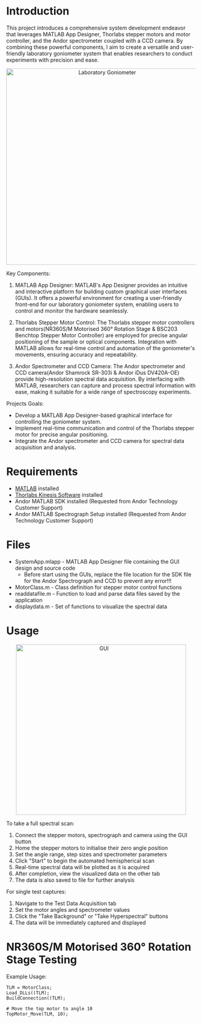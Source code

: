 # Introduction
This project introduces a comprehensive system development endeavor that leverages MATLAB App Designer, Thorlabs stepper motors and motor controller, and the Andor spectrometer coupled with a CCD camera. By combining these powerful components, I aim to create a versatile and user-friendly laboratory goniometer system that enables researchers to conduct experiments with precision and ease.

<p align="center">
<img width="521" alt="Laboratory Goniometer" src="https://github.com/Jgan0290/System-Control-based-on-MATLAB-App-Designer/assets/72658054/86d8d5d3-a6bb-4b82-bb1e-2f07b931431c">
</p>

Key Components:

1. MATLAB App Designer: MATLAB's App Designer provides an intuitive and interactive platform for building custom graphical user interfaces (GUIs). It offers a powerful environment for creating a user-friendly front-end for our laboratory goniometer system, enabling users to control and monitor the hardware seamlessly.

2. Thorlabs Stepper Motor Control: The Thorlabs stepper motor controllers and motors(NR360S/M Motorised 360° Rotation Stage & BSC203 Benchtop Stepper Motor Controller) are employed for precise angular positioning of the sample or optical components. Integration with MATLAB allows for real-time control and automation of the goniometer's movements, ensuring accuracy and repeatability.

3. Andor Spectrometer and CCD Camera: The Andor spectrometer and CCD camera(Andor Shamrock SR-303i & Andor iDus DV420A-OE) provide high-resolution spectral data acquisition. By interfacing with MATLAB, researchers can capture and process spectral information with ease, making it suitable for a wide range of spectroscopy experiments.

Projects Goals:
- Develop a MATLAB App Designer-based graphical interface for controlling the goniometer system.
- Implement real-time communication and control of the Thorlabs stepper motor for precise angular positioning.
- Integrate the Andor spectrometer and CCD camera for spectral data acquisition and analysis.

# Requirements
- [MATLAB](https://www.mathworks.com/products/matlab.html) installed
- [Thorlabs Kinesis Software](https://www.thorlabs.com/newgrouppage9.cfm?objectgroup_id=10285) installed 
- Andor MATLAB SDK installed (Requested from Andor Technology Customer Support)
- Andor MATLAB Spectrograph Setup installed (Requested from Andor Technology Customer Support)

# Files
- SystemApp.mlapp - MATLAB App Designer file containing the GUI design and source code
  * Before start using the GUIs, replace the file location for the SDK file for the Andor Spectrograph and CCD to prevent any error!!!
- MotorClass.m - Class definition for stepper motor control functions
- readdatafile.m - Function to load and parse data files saved by the application
- displaydata.m - Set of functions to visualize the spectral data

# Usage
<p align="center">
<img width="452" alt="GUI" src="https://github.com/Jgan0290/Application-Development-based-on-MATLAB-App-Designer/assets/72658054/335bab19-b3bd-47c4-881a-5eca75b0ebe2">
</p>

To take a full spectral scan:
1. Connect the stepper motors, spectrograph and camera using the GUI button
2. Home the stepper motors to initialise their zero angle position
3. Set the angle range, step sizes and spectrometer parameters
4. Click "Start" to begin the automated hemispherical scan
5. Real-time spectral data will be plotted as it is acquired
6. After completion, view the visualized data on the other tab
7. The data is also saved to file for further analysis

For single test captures:
1. Navigate to the Test Data Acquisition tab
2. Set the motor angles and spectrometer values
3. Click the "Take Background" or "Take Hyperspectral" buttons
4. The data will be immediately captured and displayed

# NR360S/M Motorised 360° Rotation Stage Testing
Example Usage:
```
TLM = MotorClass;
Load_DLLs((TLM);
BuildConnection((TLM);

# Move the top motor to angle 10
TopMotor_Move(TLM, 10);
```
